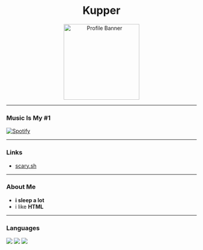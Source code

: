 <h1 align="center">Kupper</h1>

<p align="center">
  <img src="https://i.imgur.com/XXXXXXXX.png" width="200px" alt="Profile Banner">
</p>

---

###  Music Is My #1
[![Spotify](https://spotify-github-profile.vercel.app/api/view?uid=abcd1234&cover_image=true&theme=novatorem&bar_color_cover=true)](https://spotify-github-profile.vercel.app/api/view?uid=abcd1234&redirect=true)

---

###  Links
- [scary.sh](https://khsski.github.io/scare.sh/)

---

###  About Me
- **i sleep a lot**
- i like **HTML**

---

###  Languages
<p align="left">
  <img src="https://img.shields.io/badge/C%23-239120?style=for-the-badge&logo=c-sharp&logoColor=white" />
  <img src="https://img.shields.io/badge/Python-3776AB?style=for-the-badge&logo=python&logoColor=white" />
  <img src="https://img.shields.io/badge/HTML5-E34F26?style=for-the-badge&logo=html5&logoColor=white" />
</p>
